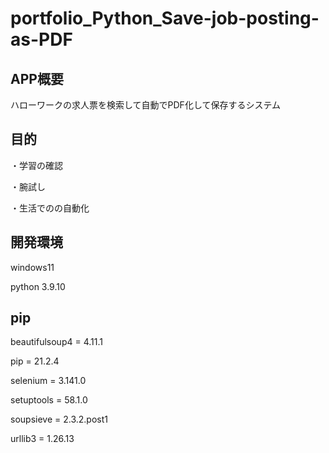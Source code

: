 # portfolio_Python_Save-job-posting-as-PDF

## APP概要

ハローワークの求人票を検索して自動でPDF化して保存するシステム



## 目的

・学習の確認

・腕試し

・生活でのの自動化

## 開発環境

windows11

python 3.9.10

## pip

beautifulsoup4 = 4.11.1

pip            = 21.2.4

selenium       = 3.141.0

setuptools     = 58.1.0

soupsieve      = 2.3.2.post1

urllib3        = 1.26.13
